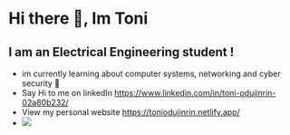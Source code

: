 # Hi there 👋, Im Toni
## I am an Electrical Engineering student !
- im currently learning about computer systems, networking and cyber security 🥷
- Say Hi to me on linkedIn https://www.linkedin.com/in/toni-odujinrin-02a80b232/
- View my personal website https://toniodujinrin.netlify.app/
- <picture>
  <source
    srcset="https://github-readme-stats.vercel.app/api?username=Toniodujinrin&show_icons=true&theme=dark"
    media="(prefers-color-scheme: dark)"
  />
  <source
    srcset="https://github-readme-stats.vercel.app/api?username=Toniodujinrin&show_icons=true"
    media="(prefers-color-scheme: light), (prefers-color-scheme: no-preference)"
  />
  <img src="https://github-readme-stats.vercel.app/api?username=Toniodujiinrin&show_icons=true" />
</picture>
<!--
**Toniodujinrin/Toniodujinrin** is a ✨ _special_ ✨ repository because its `README.md` (this file) appears on your GitHub profile.

Here are some ideas to get you started:

- 🔭 I’m currently working on ...
- 🌱 I’m currently learning ...
- 👯 I’m looking to collaborate on ...
- 🤔 I’m looking for help with ...
- 💬 Ask me about ...
- 📫 How to reach me: ...
- 😄 Pronouns: ...
- ⚡ Fun fact: ...
-->
